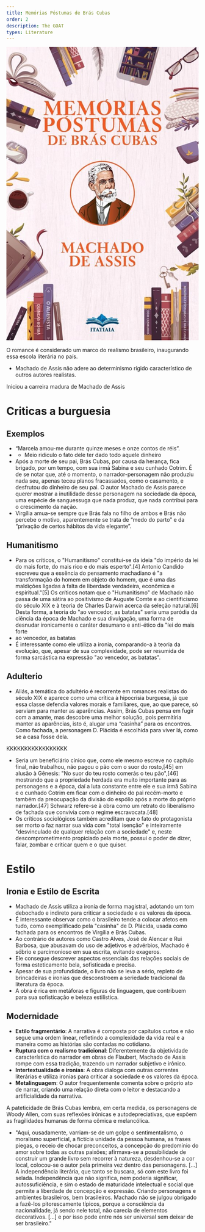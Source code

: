 ```yaml
---
title: Memórias Póstumas de Brás Cubas
order: 2
description: The GOAT
types: Literature
---
```



![alt text](image.png)

O romance é considerado um marco do realismo brasileiro, inaugurando essa escola literária no país.
- Machado de Assis não adere ao determinismo rígido característico de outros autores realistas.

Iniciou a carreira madura de Machado de Assis

# Criticas a burguesia

## Exemplos
- “Marcela amou-me durante quinze meses e onze contos de réis”.
- - Meio ridiculo o fato dele ter dado todo aquele dinheiro
- Após a morte de seu pai, Brás Cubas, por causa da herança, fica brigado, por um tempo, com sua irmã Sabina e seu cunhado Cotrim. É de se notar que, até o momento, o narrador-personagem não produziu nada seu, apenas teceu planos fracassados, como o casamento, e desfrutou do dinheiro de seu pai. O autor Machado de Assis parece querer mostrar a inutilidade desse personagem na sociedade da época, uma espécie de sanguessuga que nada produz, que nada contribui para o crescimento da nação.
- Virgília amua-se sempre que Brás fala no filho de ambos e Brás não percebe o motivo, aparentemente se trata de “medo do parto” e da “privação de certos hábitos da vida elegante”.

## Humanitismo
- Para os críticos, o "Humanitismo" constitui-se da ideia "do império da lei do mais forte, do mais rico e do mais esperto".[4] Antonio Candido escreveu que a essência do pensamento machadiano é "a transformação do homem em objeto do homem, que é uma das maldições ligadas à falta de liberdade verdadeira, econômica e espiritual."[5] Os críticos notam que o "Humanitismo" de Machado não passa de uma sátira ao positivismo de Auguste Comte e ao cientificismo do século XIX e à teoria de Charles Darwin acerca da seleção natural.[6] Desta forma, a teoria do "ao vencedor, as batatas" seria uma paródia da ciência da época de Machado e sua divulgação, uma forma de desnudar ironicamente o caráter desumano e anti-ético da "lei do mais forte
- ao vencedor, as batatas
- É interessante como ele utiliza a ironia, comparando-a à teoria da evolução, que, apesar de sua complexidade, pode ser resumida de forma sarcástica na expressão "ao vencedor, as batatas".

## Adulterio
- Aliás, a temática do adultério é recorrente em romances realistas do século XIX e aparece como uma crítica à hipocrisia burguesa, já que essa classe defendia valores morais e familiares, que, ao que parece, só serviam para manter as aparências. Assim, Brás Cubas pensa em fugir com a amante, mas descobre uma melhor solução, pois permitiria manter as aparências, isto é, alugar uma “casinha” para os encontros. Como fachada, a personagem D. Plácida é escolhida para viver lá, como se a casa fosse dela.

KKKKKKKKKKKKKKKKK
- Seria um beneficiário cínico que, como ele mesmo escreve no capítulo final, não trabalhou, não pagou o pão com o suor do rosto,[45] em alusão à Gênesis: "No suor do teu rosto comerás o teu pão",[46] mostrando que a propriedade herdada era muito importante para as personagens e a época, daí a luta constante entre ele e sua irmã Sabina e o cunhado Cotrim em ficar com o dinheiro do pai recém-morto e também da preocupação da divisão do espólio após a morte do próprio narrador.[47] Schwarz refere-se à obra como um retrato do liberalismo de fachada que convivia com o regime escravocata.[48]
- Os críticos sociológicos também acreditam que o fato do protagonista ser morto o faz narrar sua vida com "total isenção" e inteiramente "desvinculado de qualquer relação com a sociedade" e, neste descomprometimento propiciado pela morte, possui o poder de dizer, falar, zombar e criticar quem e o que quiser.

# Estilo
## Ironia e Estilo de Escrita

- Machado de Assis utiliza a ironia de forma magistral, adotando um tom debochado e indireto para criticar a sociedade e os valores da época.
- É interessante observar como o brasileiro tende a colocar afetos em tudo, como exemplificado pela "casinha" de D. Plácida, usada como fachada para os encontros de Virgília e Brás Cubas.
- Ao contrário de autores como Castro Alves, José de Alencar e Rui Barbosa, que abusavam do uso de adjetivos e advérbios, Machado é sóbrio e parcimonioso em sua escrita, evitando exageros.
- Ele consegue descrever aspectos essenciais das relações sociais de forma esteticamente bela, sofisticada e precisa.
- Apesar de sua profundidade, o livro não se leva a sério, repleto de brincadeiras e ironias que desconstroem a seriedade tradicional da literatura da época.
- A obra é rica em metáforas e figuras de linguagem, que contribuem para sua sofisticação e beleza estilística.

## Modernidade

- **Estilo fragmentário**: A narrativa é composta por capítulos curtos e não segue uma ordem linear, refletindo a complexidade da vida real e a maneira como as histórias são contadas no cotidiano.
- **Ruptura com o realismo tradicional**: Diferentemente da objetividade característica do narrador em obras de Flaubert, Machado de Assis rompe com essa tradição, trazendo um narrador subjetivo e irônico.
- **Intertextualidade e ironias**: A obra dialoga com outras correntes literárias e utiliza ironias para criticar a sociedade e os valores da época.
- **Metalinguagem**: O autor frequentemente comenta sobre o próprio ato de narrar, criando uma relação direta com o leitor e destacando a artificialidade da narrativa.


A pateticidade de Brás Cubas lembra, em certa medida, os personagens de Woody Allen, com suas reflexões irônicas e autodepreciativas, que expõem as fragilidades humanas de forma cômica e melancólica.

- "Aqui, ousadamente, varriam-se de um golpe o sentimentalismo, o moralismo superficial, a fictícia unidade da pessoa humana, as frases piegas, o receio de chocar preconceitos, a concepção do predomínio do amor sobre todas as outras paixões; afirmava-se a possibilidade de construir um grande livro sem recorrer à natureza, desdenhou-se a cor local, colocou-se o autor pela primeira vez dentro das personagens. [...] A independência literária, que tanto se buscara, só com este livro foi selada. Independência que não significa, nem poderia significar, autossuficiência, e sim o estado de maturidade intelectual e social que permite a liberdade de concepção e expressão. Criando personagens e ambientes brasileiros, bem brasileiros. Machado não se julgou obrigado a fazê-los pitorescamente típicos, porque a consciência da nacionalidade, já sendo nele total, não carecia de elementos decorativos. [...] e por isso pode entre nós ser universal sem deixar de ser brasileiro."